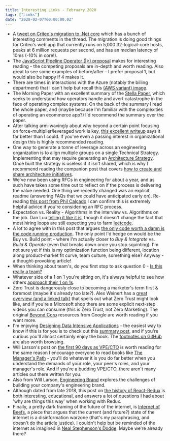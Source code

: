 ```yaml
---
title: Interesting Links - February 2020
tags: ["Links"]
date: "2020-02-07T00:00:00.0Z"
---
```


- A [tweet on Criteo's migration to .Net core][criteo netcore tweet] which has a bunch of interesting comments in the thread. The migration is doing good things for Criteo's web app that currently runs on 5,000 32-logical-core hosts, peaks at 6 million requests per second, and has an median latency of 10ms (-10% in core!).
- The [JavaScript Pipeline Operator (|>) proposal][javascript pipeline operator] makes for interesting reading - the competing proposals are in-depth and worth reading. Also great to see some examples of before/after - I prefer proposal 1, but would also be happy if 4 makes it.
- There are times in interactions with the Azure (notably the billing department) that I can't help but recall this [(AWS variant) image][making jeff rich].
- The Morning Paper with an excellent summary of the [Stella Paper][stella paper summary], which seeks to understand how operators handle and avert catastrophe in the face of operating complex systems. On the back of the summary I read the whole paper, and (maybe because I'm familiar with the complexities of operating an ecommerce app?) I'd recommend the summary over the paper.
- After talking arm-wavingly about why beyond a certain point focusing on force-multiplier/leveraged work is key, [this excellent writeup][work is work] says it far better than I could. If you've even a passing interest in organizational design this is highly recommended reading.
- One way to generate a tonne of leverage across an engineering organization is to align multiple groups on a single Technical Strategy. Implementing that may require generating an [Architecture Strategy]. Once built the strategy is useless if it isn't shared, which is why I recommend reading the companion post that covers [how to create and share architecture initiatives][architecture initiatives].
- We've now been using RFCs in engineering for about a year, and as such have taken some time out to reflect on if the process is delivering the value needed. One thing we recently changed was an explicit readme (answering FAQs that we could have anticipated early on). Re-reading [this post from Phil Calçado][structured rfc process] I can confirm this is extremely helpful advice if you're considering an RFC process.
- Expectation vs. Reality - Algorithms in the interview vs. Algorithms on the job. Dan Luu [telling it like it is][algorithm interviews], though it doesn't change the fact that most hiring loops are still expecting you to farm [leetcode].
- A lot to agree with in this post that argues [the only code worth a damn is the code running production][production oriented development]. The only point I'd hedge on would be the Buy vs. Build point - where I'm actually closer to _Buy & Integrate_ vs. _Build & Operate_ (even that breaks down once you stop squinting). I'm not sure yet if this is my optimization function being different, location along product-market fit curve, team culture, something else? Anyway - a thought-provoking article!
- When thinking about team's, do you first stop to ask question 0 - [Is this really a team?][is this really a team]
- Whatever side of a 1 on 1 you're sitting on, it's always helpful to see how others [approach their 1 on 1s][marco on 1on1s].
- Zero Trust is dangerously close to becoming a marketer's term first & foremost (maybe it's already too late?). Alex Weinert has a [great overview (and a linked talk)][zero trust and identity] that spells out what Zero Trust might look like, and if you're a Microsoft shop there are some explicit next-step videos you can consume (this is Zero Trust, not Zero Marketing). The original [Beyond Corp] resources from Google are worth reading if you want more.
- I'm enjoying [Designing Data Intensive Applications] - the easiest way to know if this is for you is to check out this [summary post][designing data intensive applications summary], and if you're curious you'll almost certainly enjoy the book. The [footnotes on GitHub][designing data intensive applications references] are also worth browsing.
- Will Larson's post on [the first 90 days as VPE/CTO][first 90 days] is worth reading for the same reason I encourage everyone to read books like [The Manager's Path] - you'll do whatever it is you do far better when you understand the demands of your role, your peer's roles, and your manager's role. And if you're a budding VPE/CTO, there aren't many articles out there written for you.
- Also from Will Larson, [Engineering Brand] explores the challenges of building your company's engineering brand.
- Although dated from late 2018, this post on [the history of React-Redux][history of react-redux] is both interesting, educational, and answers a lot of questions I had about 'why are things this way' when working with Redux.
- Finally, a pretty dark framing of the future of the internet, is [Internet of Beefs], a piece that argues that the current (and future?) state of the internet is a disinformation warzone (that's my paraphrasing, and doesn't do the article justice). I couldn't help but be reminded of the internet as imagined in [Neal Stephenson's Dodge][fall; or, dodge in hell: a novel]. Maybe we're already there?

[criteo netcore tweet]: https://twitter.com/KooKiz/status/1221819208352354305
[javascript pipeline operator]: https://github.com/tc39/proposal-pipeline-operator/wiki
[making jeff rich]: https://www.reddit.com/r/ProgrammerHumor/comments/etkmxb/cloud_is_a_costly_rental_of_someone_elses_computer/
[stella paper summary]: https://blog.acolyer.org/2020/01/20/stella-coping-with-complexity-2/
[work is work]: https://codahale.com/work-is-work/
[architecture strategy]: https://blog.thepete.net/blog/2019/12/09/delivering-on-an-architecture-strategy/
[architecture initiatives]: https://blog.thepete.net/blog/2020/01/09/creating-and-sharing-strategic-architectural-initiatives/
[structured rfc process]: https://philcalcado.com/2018/11/19/a_structured_rfc_process.html
[algorithm interviews]: https://danluu.com/algorithms-interviews/
[leetcode]: https://leetcode.com/
[production oriented development]: https://medium.com/@paulosman/production-oriented-development-8ae05f8cc7ea
[is this really a team]: http://www.lindbohm.se/2018/is-this-really-a-team
[marco on 1on1s]: https://marcorogers.com/blog/my-approach-to-1-on-1s
[beyond corp]: https://cloud.google.com/beyondcorp/
[zero trust and identity]: https://techcommunity.microsoft.com/t5/azure-active-directory-identity/zero-hype/ba-p/1061413
[designing data intensive applications summary]: https://henrikwarne.com/2019/07/27/book-review-designing-data-intensive-applications/
[designing data intensive applications references]: https://github.com/ept/ddia-references
[first 90 days]: https://lethain.com/first-ninety-days-cto-vpe/
[engineering brand]: https://lethain.com/eng-brand/
[history of react-redux]: https://blog.isquaredsoftware.com/2018/11/react-redux-history-implementation/
[internet of beefs]: https://www.ribbonfarm.com/2020/01/16/the-internet-of-beefs/
[//]: # "Books"
[designing data intensive applications]: https://www.amazon.com/dp/B06XPJML5D
[the manager's path]: https://www.amazon.com/dp/B06XP3GJ7F/
[fall; or, dodge in hell: a novel]: https://www.amazon.com/dp/B071X3ZWDN/
